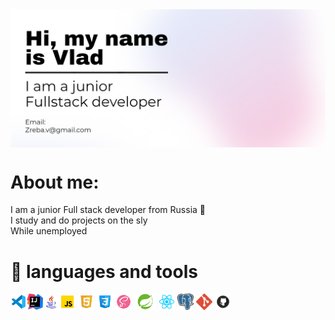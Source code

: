 

<img alt="Poster" style="vertical-align: middle;" src="Untitled (2).png"  />

# About me:
I am a junior Full stack developer from Russia :smoking:       
I study and do projects on the sly    
While unemployed   



# :bug: languages and tools


<img alt="VSC" height="26px" width="26px" style="vertical-align: middle;" src="icons8-visual-studio-code-2019-48.png"  /><img alt="IDEA" height="26px" width="26px" style="vertical-align: middle;" src="pngegg.png"  /><img alt="Java" height="26px" width="26px" style="vertical-align: middle;" src="icons8-логотип-java-coffee-cup-48.png"  /><img alt="JS" height="26px" width="26px" style="vertical-align: middle;" src="icons8-javascript-48.png"  />
 <img alt="HTML5" height="26px" width="26px" style="vertical-align: middle;" src="icons8-html-5-48.png"  /> 
 <img alt="CSS3" height="26px" width="26px" style="vertical-align: middle;" src="icons8-css3-48.png"  /> 
 <img alt="SASS" height="26px" width="26px" style="vertical-align: middle;" src="icons8-sass-avatar-48.png"  /> 
 <img alt="Spring" height="26px" width="35px" style="vertical-align: middle;" src="pngegg (1).png"  /> 
 <img alt="React.png" height="26px" width="26px" style="vertical-align: middle;" src="React.png"  /> 
 <img alt="Spring" height="26px" width="26px" style="vertical-align: middle;" src="pngegg (2).png"  /> 
 <img alt="Spring" height="26px" width="26px" style="vertical-align: middle;" src="Git.png"  /> 
 <img alt="Spring" height="26px" width="26px" style="vertical-align: middle;" src="Github.png"  /> 








